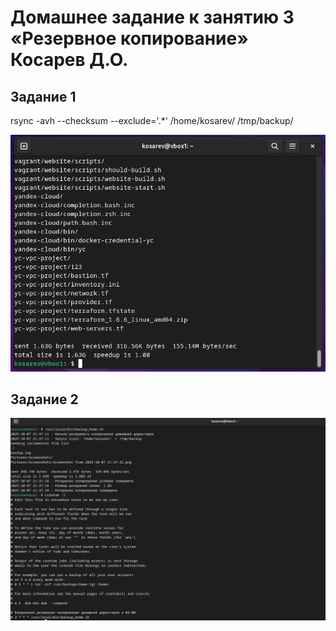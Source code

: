 # Домашнее задание к занятию 3 «Резервное копирование» Косарев Д.О.

## Задание 1
rsync -avh --checksum --exclude='.*' /home/kosarev/ /tmp/backup/

![Результат выполнения rsync](./Screenshot%20from%202025-10-07%2021-27-22.png)

## Задание 2
![Результат работы скрипта](./Screenshot%20from%202025-10-07%2021-41-50.png)
